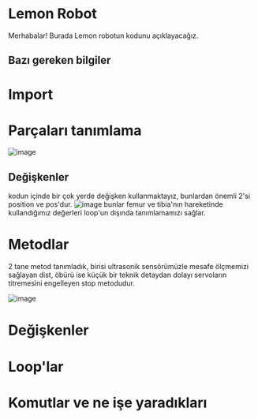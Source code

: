 # Lemon Robot

Merhabalar! Burada Lemon robotun kodunu açıklayacağız.
## Bazı gereken bilgiler

# Import

# Parçaları tanımlama
![image](https://user-images.githubusercontent.com/63399574/168582937-970195a6-95b1-4179-b61b-a7cc64d397f1.png)

## Değişkenler
kodun içinde bir çok yerde değişken kullanmaktayız, bunlardan önemli 2'si position ve pos'dur.
![image](https://user-images.githubusercontent.com/63399574/168583217-9bc4b848-a462-43c8-8375-75b5fbf20a6b.png)
bunlar femur ve tibia'nın hareketinde kullandığımız değerleri loop'un dışında tanımlamamızı sağlar.
# Metodlar
2 tane metod tanımladık, birisi ultrasonik sensörümüzle mesafe ölçmemizi sağlayan dist, öbürü ise küçük bir teknik detaydan dolayı servoların titremesini engelleyen stop metodudur.

![image](https://user-images.githubusercontent.com/63399574/168583556-341ae35c-86e5-40fa-a6b5-6336cdc6f90b.png)


# Değişkenler

# Loop'lar

# Komutlar ve ne işe yaradıkları
